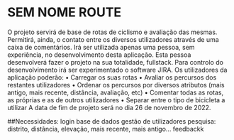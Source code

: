 # SEM NOME ROUTE
O projeto servirá de base de rotas de ciclismo e avaliação das mesmas. Permitirá, ainda, o contato entre os diversos utilizadores através de uma caixa de comentários.
Irá ser utilizada apenas uma pessoa, sem experiência, no desenvolvimento desta aplicação. Esta pessoa desenvolverá fazer o projeto na sua totalidade, fullstack.
Para controlo do desenvolvimento irá ser experimentado o software JIRA.
Os utilizadores da aplicação poderão:
•	Carregar os suas rotas
•	Avaliar os percursos dos restantes utilizadores
•	Ordenar os percursos por diversos atributos (mais antigo, mais recente, distância, avaliação, etc)
•	Comentar todas as rotas, as próprias e as de outros utilizadores
•	Separar entre o tipo de bicicleta a utilizar
A data de fim de projeto será no dia 26 de novembro de 2022.


##Necessidades:
login
base  de dados
gestão de utilizadores
pesquisa: distrito, distância, elevação, mais recente, mais antigo...
feedbackk 
